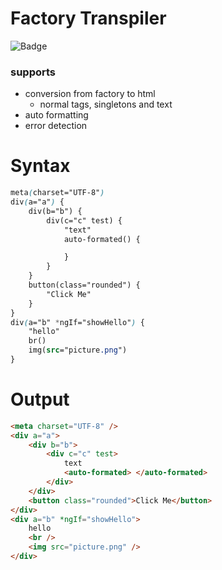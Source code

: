 # Factory Transpiler

![Badge](https://img.shields.io/badge/Factory-2.3-blue)

### supports

-   conversion from factory to html
    -   normal tags, singletons and text
-   auto formatting
-   error detection

# Syntax

```css
meta(charset="UTF-8")
div(a="a") {
    div(b="b") {
        div(c="c" test) {
            "text"
            auto-formated() {

            }
        }
    }
    button(class="rounded") {
        "Click Me"
    }
}
div(a="b" *ngIf="showHello") {
    "hello"
    br()
    img(src="picture.png")
}
```

# Output

```html
<meta charset="UTF-8" />
<div a="a">
    <div b="b">
        <div c="c" test>
            text
            <auto-formated> </auto-formated>
        </div>
    </div>
    <button class="rounded">Click Me</button>
</div>
<div a="b" *ngIf="showHello">
    hello
    <br />
    <img src="picture.png" />
</div>
```
